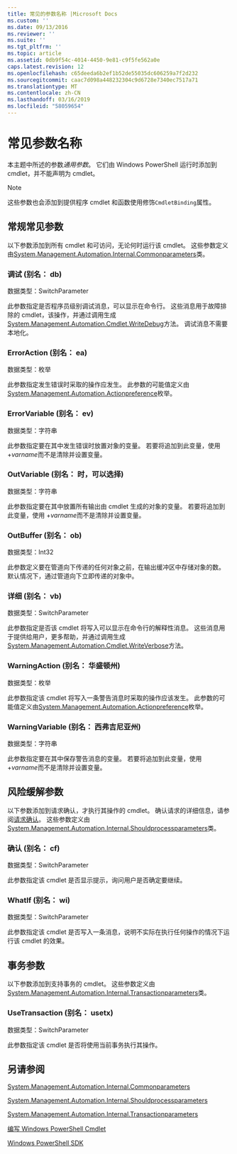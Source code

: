 ```yaml
---
title: 常见的参数名称 |Microsoft Docs
ms.custom: ''
ms.date: 09/13/2016
ms.reviewer: ''
ms.suite: ''
ms.tgt_pltfrm: ''
ms.topic: article
ms.assetid: 0db9f54c-4014-4450-9e81-c9f5fe562a0e
caps.latest.revision: 12
ms.openlocfilehash: c65deeda6b2ef1b52de55035dc606259a7f2d232
ms.sourcegitcommit: caac7d098a448232304c9d6728e7340ec7517a71
ms.translationtype: MT
ms.contentlocale: zh-CN
ms.lasthandoff: 03/16/2019
ms.locfileid: "58059654"
---
```

# <a name="common-parameter-names"></a>常见参数名称

本主题中所述的参数*通用参数*。 它们由 Windows PowerShell 运行时添加到 cmdlet，并不能声明为 cmdlet。

> [!NOTE]
> 这些参数也会添加到提供程序 cmdlet 和函数使用修饰`CmdletBinding`属性。

## <a name="general-common-parameters"></a>常规常见参数

以下参数添加到所有 cmdlet 和可访问，无论何时运行该 cmdlet。 这些参数定义由[System.Management.Automation.Internal.Commonparameters](/dotnet/api/System.Management.Automation.Internal.CommonParameters)类。

### <a name="debug-alias-db"></a>调试 (别名： db)

数据类型：SwitchParameter

此参数指定是否程序员级别调试消息，可以显示在命令行。 这些消息用于故障排除的 cmdlet，该操作，并通过调用生成[System.Management.Automation.Cmdlet.WriteDebug](/dotnet/api/System.Management.Automation.Cmdlet.WriteDebug)方法。 调试消息不需要本地化。

### <a name="erroraction-alias-ea"></a>ErrorAction (别名： ea)

数据类型：枚举

此参数指定发生错误时采取的操作应发生。 此参数的可能值定义由[System.Management.Automation.Actionpreference](/dotnet/api/System.Management.Automation.ActionPreference)枚举。

### <a name="errorvariable-alias-ev"></a>ErrorVariable (别名： ev)

数据类型：字符串

此参数指定要在其中发生错误时放置对象的变量。 若要将追加到此变量，使用 +*varname*而不是清除并设置变量。

### <a name="outvariable-alias-ov"></a>OutVariable (别名： 时，可以选择)

数据类型：字符串

此参数指定要在其中放置所有输出由 cmdlet 生成的对象的变量。 若要将追加到此变量，使用 +*varname*而不是清除并设置变量。

### <a name="outbuffer-alias-ob"></a>OutBuffer (别名： ob)

数据类型：Int32

此参数定义要在管道向下传递的任何对象之前，在输出缓冲区中存储对象的数。 默认情况下，通过管道向下立即传递的对象中。

### <a name="verbose-alias-vb"></a>详细 (别名： vb)

数据类型：SwitchParameter

此参数指定是否该 cmdlet 将写入可以显示在命令行的解释性消息。 这些消息用于提供给用户，更多帮助，并通过调用生成[System.Management.Automation.Cmdlet.WriteVerbose](/dotnet/api/System.Management.Automation.Cmdlet.WriteVerbose)方法。

### <a name="warningaction-alias-wa"></a>WarningAction (别名： 华盛顿州)

数据类型：枚举

此参数指定该 cmdlet 将写入一条警告消息时采取的操作应该发生。 此参数的可能值定义由[System.Management.Automation.Actionpreference](/dotnet/api/System.Management.Automation.ActionPreference)枚举。

### <a name="warningvariable-alias-wv"></a>WarningVariable (别名： 西弗吉尼亚州)

数据类型：字符串

此参数指定要在其中保存警告消息的变量。 若要将追加到此变量，使用 +*varname*而不是清除并设置变量。

## <a name="risk-mitigation-parameters"></a>风险缓解参数

以下参数添加到请求确认，才执行其操作的 cmdlet。 确认请求的详细信息，请参阅[请求确认](./requesting-confirmation-from-cmdlets.md)。 这些参数定义由[System.Management.Automation.Internal.Shouldprocessparameters](/dotnet/api/System.Management.Automation.Internal.ShouldProcessParameters)类。

### <a name="confirm-alias-cf"></a>确认 (别名： cf)

数据类型：SwitchParameter

此参数指定该 cmdlet 是否显示提示，询问用户是否确定要继续。

### <a name="whatif-alias-wi"></a>WhatIf (别名： wi)

数据类型：SwitchParameter

此参数指定该 cmdlet 是否写入一条消息，说明不实际在执行任何操作的情况下运行该 cmdlet 的效果。

## <a name="transaction-parameters"></a>事务参数

以下参数添加到支持事务的 cmdlet。 这些参数定义由[System.Management.Automation.Internal.Transactionparameters](/dotnet/api/System.Management.Automation.Internal.TransactionParameters)类。

### <a name="usetransaction-alias-usetx"></a>UseTransaction (别名： usetx)

数据类型：SwitchParameter

此参数指定该 cmdlet 是否将使用当前事务执行其操作。

## <a name="see-also"></a>另请参阅

[System.Management.Automation.Internal.Commonparameters](/dotnet/api/System.Management.Automation.Internal.CommonParameters)

[System.Management.Automation.Internal.Shouldprocessparameters](/dotnet/api/System.Management.Automation.Internal.ShouldProcessParameters)

[System.Management.Automation.Internal.Transactionparameters](/dotnet/api/System.Management.Automation.Internal.TransactionParameters)

[编写 Windows PowerShell Cmdlet](./writing-a-windows-powershell-cmdlet.md)

[Windows PowerShell SDK](../windows-powershell-reference.md)
